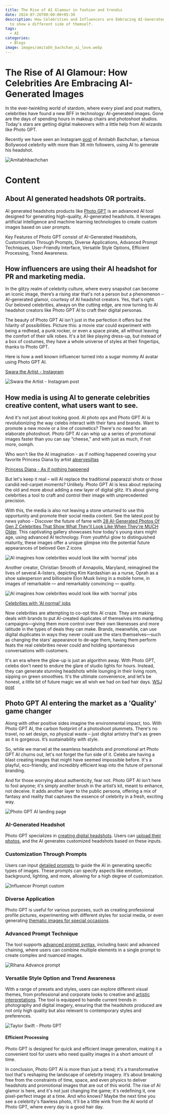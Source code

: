 ```yaml
---
title: The Rise of AI Glamour in fashion and trendss
date: 2024-07-26T00:00:00+05:30
description: How Celebrities and Influencers are Embracing AI-Generated Images
  to show a different side of themself.
tags:
  - AI
categories:
  - Blogs
image: images/amitabh_bachchan_ai_love.webp
---
```

# The Rise of AI Glamour: How Celebrities Are Embracing AI-Generated Images

In the ever-twinkling world of stardom, where every pixel and pout matters, celebrities have found a new BFF in technology: AI-generated images. Gone are the days of spending hours in makeup chairs and photoshoot studios. Today's stars are getting digital makeovers with a little help from AI wizards like Photo GPT.

Recently we have seen an Instagram [post](https://www.instagram.com/p/CzCMWGnN8nD/) of Amitabh Bachchan, a famous Bollywood celebrity with more than 36 mln followers, using AI to generate his headshot.

![Amitabhbachchan](https://imagedelivery.net/TkcHhODAR5Y7jFoICvSX0Q/6d4753b2-1e6d-4c7c-4194-885eeeb4e700/q=100)

# Content

## About AI generated headshots OR portraits.

AI generated headshots products like [Photo GPT](https://www.photogptai.com/) is an advanced AI tool designed for generating high-quality, AI-generated headshots. It leverages artificial intelligence and machine learning technologies to create custom images based on user prompts.

Key Features of Photo GPT consist of AI-Generated Headshots, Customization Through Prompts, Diverse Applications, Advanced Prompt Techniques, User-Friendly Interface, Versatile Style Options, Efficient Processing, Trend Awareness.

## How influencers are using their AI headshot for PR and marketing media.

In the glitzy realm of celebrity culture, where every snapshot can become an iconic image, there’s a rising star that's not a person but a phenomenon – AI-generated glamor, courtesy of AI headshot creators. Yes, that's right. Our beloved celebrities, always on the cutting edge, are now turning to AI headshot creators like Photo GPT AI to craft their digital personas.

The beauty of Photo GPT AI isn't just in the perfection it offers but the hilarity of possibilities. Picture this: a movie star could experiment with being a redhead, a punk rocker, or even a space pirate, all without leaving the comfort of their silk robes. It's a bit like playing dress-up, but instead of a box of costumes, they have a whole universe of styles at their fingertips, thanks to Photo GPT.

Here is how a well known influencer turned into a sugar mommy AI avatar using Photo GPT AI.

[Swara the Artist - Instagram](https://www.instagram.com/p/Cx5wI8gyk37/)

![Swara the Artist - Instagram post](https://www.photogptai.com/Assets/blogs/blog_1_Images/Swara_theartist.jpg)

## How media is using AI to generate celebrities creative content, what users want to see.

And it's not just about looking good. AI photo ops and Photo GPT AI is revolutionizing the way celebs interact with their fans and brands. Want to promote a new movie or a line of cosmetics? There's no need for an elaborate photoshoot. Photo GPT AI can whip up a series of promotional images faster than you can say “cheese,” and with just as much, if not more, oomph.

Who won't like the AI imagination - as if nothing happened covering your favorite Princess Diana by artist [alperyesiltas](https://www.instagram.com/alperyesiltas/)

[Princess Diana - As if nothing happened](/Assets/blogs/blog_1_Images/Princess_diana_asifnothinghappend.jpg)

But let's keep it real – will AI replace the traditional paparazzi shots or those candid red-carpet moments? Unlikely. Photo GPT AI is less about replacing the old and more about adding a new layer of digital glitz. It’s about giving celebrities a tool to craft and control their image with unprecedented precision.

With this, the media is also not leaving a stone unturned to use this opportunity and promote their social media content. See the latest post by news yahoo - Discover the future of fame with [28 AI-Generated Photos Of Gen Z Celebrities That Show What They'll Look Like When They're MUCH Older](https://news.yahoo.com/used-ai-see-gen-z-131602659.html). This captivating gallery showcases how today's young stars might age, using advanced AI technology. From youthful glow to distinguished maturity, these images offer a unique glimpse into the potential future appearances of beloved Gen Z icons

![AI imagines how celebrities would look like with ‘normal’ jobs](/Assets/blogs/blog_1_Images/GenZ_celebs.jpg)

Another creator, Christian Smooth of Annapolis, Maryland, reimagined the lives of several A-listers, depicting Kim Kardashian as a nurse, Oprah as a shoe salesperson and billionaire Elon Musk living in a mobile home, in images of remarkable — and remarkably convincing — quality.

![AI imagines how celebrities would look like with ‘normal’ jobs](/Assets/blogs/blog_1_Images/NY_post_ai_imagines_how_celebs.jpg)

[Celebrities with 'AI normal’ jobs](https://nypost.com/2023/04/06/ai-shows-how-celebrities-would-look-like-with-normal-jobs/)

Now celebrities are attempting to co-opt this AI craze. They are making deals with brands to put AI-created duplicates of themselves into marketing campaigns—giving them more control over their own likenesses and more latitude in the types of deals they can make. Brands, meanwhile, can use digital duplicates in ways they never could use the stars themselves—such as changing the stars’ appearance to de-age them, having them perform feats the real celebrities never could and holding spontaneous conversations with customers.

It's an era where the glow-up is just an algorithm away. With Photo GPT, celebs don't need to endure the glare of studio lights for hours. Instead, they can generate stunning headshots while lounging in their living room, sipping on green smoothies. It's the ultimate convenience, and let’s be honest, a little bit of future magic we all wish we had on bad hair days. [WSJ post](https://www.wsj.com/articles/ai-deepfakes-celebrity-marketing-brands-81381aa6)

## Photo GPT AI entering the market as a 'Quality' game changer

Along with other positive sides imagine the environmental impact, too. With Photo GPT AI, the carbon footprint of a photoshoot plummets. There's no travel, no set design, no physical waste – just digital artistry that's as green as it is gorgeous. It’s sustainability with style.

So, while we marvel at the seamless headshots and promotional art Photo GPT AI churns out, let's not forget the fun side of it. Celebs are having a blast creating images that might have seemed impossible before. It's a playful, eco-friendly, and incredibly efficient leap into the future of personal branding.

And for those worrying about authenticity, fear not. Photo GPT AI isn’t here to fool anyone; it's simply another brush in the artist’s kit, meant to enhance, not deceive. It adds another layer to the public persona, offering a mix of fantasy and reality that captures the essence of celebrity in a fresh, exciting way.

![Photo GPT AI landing page](/Assets/blogs/blog_1_Images/photo_gpt_landing.jpg)

### AI-Generated Headshot

Photo GPT specializes in [creating digital headshots](https://www.photogptai.com/guides/introduction-to-photogpt). Users can [upload their photos](https://www.photogptai.com/guides/selecting-the-ideal-input-images), and the AI generates customized headshots based on these inputs.

### Customization Through Prompts

Users can input [detailed prompts](https://www.photogptai.com/guides/how-to-write-prompts) to guide the AI in generating specific types of images. These prompts can specify aspects like emotion, background, lighting, and more, allowing for a high degree of customization.

![Influencer Prompt custom](/Assets/blogs/blog_1_Images/prompt_customization.jpg)

### Diverse Application

Photo GPT is useful for various purposes, such as creating professional profile pictures, experimenting with different styles for social media, or even generating [thematic images for special occasions](https://www.photogptai.com/guides/create-halloween-photos-using-photo-gpt-ai).

### Advanced Prompt Technique

The tool supports [advanced prompt syntax](https://www.photogptai.com/guides/how-to-write-prompts), including basic and advanced chaining, where users can combine multiple elements in a single prompt to create complex and nuanced images.

![Rihana Advance prompt](/Assets/blogs/blog_1_Images/blog_how_prompt_adv.jpg)

### Versatile Style Option and Trend Awareness

With a range of presets and styles, users can explore different visual themes, from professional and corporate looks to creative and [artistic interpretations](https://www.photogptai.com/guides/create-halloween-photos-using-photo-gpt-ai). The tool is equipped to handle current trends in photography and digital imagery, ensuring that the headshots produced are not only high quality but also relevant to contemporary styles and preferences.

![Taylor Swift - Photo GPT](/Assets/blogs/blog_1_Images/Taylor_Swift.jpg)

#### Efficient Processing

Photo GPT is designed for quick and efficient image generation, making it a convenient tool for users who need quality images in a short amount of time.

In conclusion, Photo GPT AI is more than just a trend; it's a transformative tool that's reshaping the landscape of celebrity imagery. It’s about breaking free from the constraints of time, space, and even physics to deliver headshots and promotional images that are out of this world. The rise of AI glamor is here, and it's not just changing the game; it's redefining it, one pixel-perfect image at a time. And who knows? Maybe the next time you see a celebrity's flawless photo, it'll be a little wink from the AI world of Photo GPT, where every day is a good hair day.
